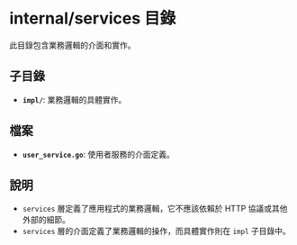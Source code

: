 # internal/services 目錄

此目錄包含業務邏輯的介面和實作。

## 子目錄

*   **`impl/`**: 業務邏輯的具體實作。

## 檔案

*   **`user_service.go`**: 使用者服務的介面定義。

## 說明

*   `services` 層定義了應用程式的業務邏輯，它不應該依賴於 HTTP 協議或其他外部的細節。
*   `services` 層的介面定義了業務邏輯的操作，而具體實作則在 `impl` 子目錄中。